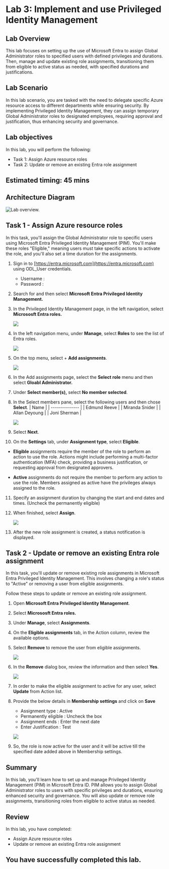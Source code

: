 # Lab 3: Implement and use Privileged Identity Management

## Lab Overview

This lab focuses on setting up the use of Microsoft Entra to assign Global Administrator roles to specified users with defined privileges and durations. Then, manage and update existing role assignments, transitioning them from eligible to active status as needed, with specified durations and justifications.

## Lab Scenario
In this lab scenario, you are tasked with the need to delegate specific Azure resource access to different departments while ensuring security. By implementing Privileged Identity Management, they can assign temporary Global Administrator roles to designated employees, requiring approval and justification, thus enhancing security and governance.

## Lab objectives
In this lab, you will perform the following:

- Task 1: Assign Azure resource roles
- Task 2: Update or remove an existing Entra role assignment

## Estimated timing: 45 mins

## Architecture Diagram

  ![Lab overview.](../media/Arch_diagram_Lab_03.png)

## Task 1 - Assign Azure resource roles

In this task, you'll assign the Global Administrator role to specific users using Microsoft Entra Privileged Identity Management (PIM). You'll make these roles "Eligible," meaning users must take specific actions to activate the role, and you'll also set a time duration for the assignments.

1. Sign in to [https://entra.microsoft.com](https://entra.microsoft.com) using ODL_User credentials.

   - Username : **<inject key="AzureAdUserEmail"></inject>**
   - Password : **<inject key="AzureAdUserPassword"></inject>**

2. Search for and then select **Microsoft Entra Privileged Identity Management.**

3. In the Privileged Identity Management page, in the left navigation, select **Micrososft Entra roles.**

   ![](../media/lab3-1.png)

4. In the left navigation menu, under **Manage**, select **Roles** to see the list of Entra roles.

   ![](../media/lab3-2.png)

5. On the top menu, select + **Add assignments**.

   ![](../media/lab3-3.png)

6. In the Add assignments page, select the **Select role** menu and then select **Gloabl Administrator.**

7. Under **Select member(s),** select **No member selected**.

8. In the Select members pane, select the following users and then chose **Select**.
    | Name           | 
      | -------------- | 
      | Edmund Reeve   | 
      | Miranda Snider | 
      | Allan Deyoung  | 
      | Joni Sherman   | 

   ![](../media/lab3-4.png)    

9. Select **Next**.

10. On the **Settings** tab, under **Assignment type**, select **Eligible**.

   - **Eligible** assignments require the member of the role to perform an action to use the role. Actions might include performing a multi-factor authentication (MFA) check, providing a business justification, or requesting approval from designated approvers.

   - **Active** assignments do not require the member to perform any action to use the role. Members assigned as active have the privileges always assigned to the role.

11. Specify an assignment duration by changing the start and end dates and times. (Uncheck the permanently eligible)

12. When finished, select **Assign**.

    ![](../media/lab3-7.png)

13. After the new role assignment is created, a status notification is displayed.

## Task 2 - Update or remove an existing Entra role assignment

In this task, you'll update or remove existing role assignments in Microsoft Entra Privileged Identity Management. This involves changing a role's status to "Active" or removing a user from eligible assignments.

Follow these steps to update or remove an existing role assignment.

1. Open **Microsoft Entra Privileged Identity Management**.

2. Select **Micrososft Entra roles.**

3. Under **Manage**, select **Assignments**.

4. On the **Eligible assignments** tab, in the Action column, review the available options.

6. Select **Remove** to remove the user from eligible assignments.

   ![](../media/lab3-5.png)

7. In the **Remove** dialog box, review the information and then select **Yes**.

   ![](../media/lab3-6.png)

8. In order to make the eligible assignment to active for any user, select **Update** from Action list.

9. Provide the below details in **Membership settings** and click on **Save**

     - Assignment type : Active
     - Permanently eligible : Uncheck the box
     - Assignment ends : Enter the next date
     - Enter Justification : Test
  
   ![](../media/lab3-8.png)

10. So, the role is now active for the user and it will be active till the specified date added above in Membership settings.

## Summary 
In this lab, you'll learn how to set up and manage Privileged Identity Management (PIM) in Microsoft Entra ID. PIM allows you to assign Global Administrator roles to users with specific privileges and durations, ensuring enhanced security and governance. You will also update or remove role assignments, transitioning roles from eligible to active status as needed.

## Review
In this lab, you have completed:

- Assign Azure resource roles
- Update or remove an existing Entra role assignment


## You have successfully completed this lab.

